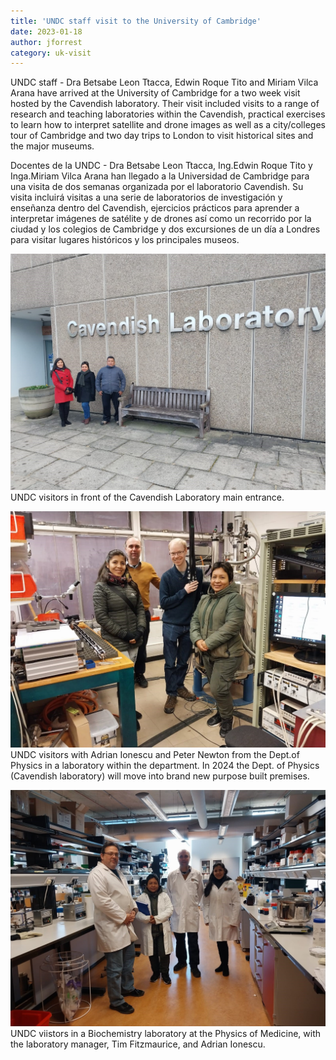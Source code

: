 ```yaml
---
title: 'UNDC staff visit to the University of Cambridge'
date: 2023-01-18
author: jforrest
category: uk-visit
---
```



UNDC staff - Dra Betsabe Leon Ttacca, Edwin Roque Tito and Miriam Vilca Arana have arrived at the University of Cambridge for a two week visit hosted by the Cavendish laboratory. 
Their visit included visits to a range of research and teaching laboratories within the Cavendish, practical exercises to learn how to interpret satellite and drone images as well as a city/colleges tour of Cambridge and two day trips to London to visit historical sites and the major museums. 

Docentes de la UNDC - Dra Betsabe Leon Ttacca, Ing.Edwin Roque Tito y Inga.Miriam Vilca Arana han llegado a la Universidad de Cambridge para una visita de dos semanas organizada por el laboratorio Cavendish. 
Su visita incluirá visitas a una serie de laboratorios de investigación y enseñanza dentro del Cavendish, ejercicios prácticos para aprender a interpretar imágenes de satélite y de drones 
así como un recorrido por la ciudad y los colegios de Cambridge y dos excursiones de un día a Londres para visitar lugares históricos y los principales museos. 

![UNDC UK visit](/assets/posts/Lab7.jpg)
UNDC visitors in front of the Cavendish Laboratory main entrance.

![UNDC UK visit](/assets/posts/Lab1.jpg)
UNDC visitors with Adrian Ionescu and Peter Newton from the Dept.of Physics in a laboratory within the department. In 2024 the Dept. of Physics (Cavendish laboratory)  will move into brand new purpose built premises.


![UNDC UK visit](/assets/posts/Lab2.jpg)
UNDC viistors in a Biochemistry laboratory at the Physics of Medicine, with the laboratory manager, Tim Fitzmaurice, and Adrian Ionescu.

